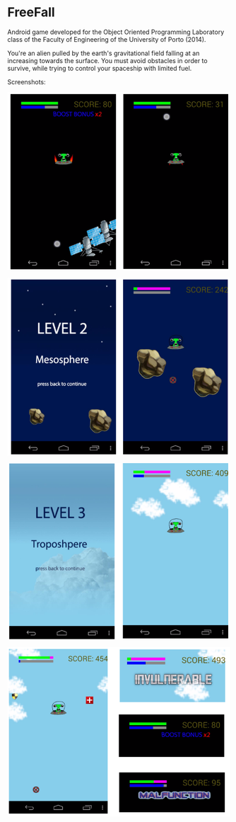 # FreeFall

Android game developed for the Object Oriented Programming Laboratory class of the Faculty of Engineering of the University of Porto (2014).

You're an alien pulled by the earth's gravitational field falling at an increasing towards the surface. You must avoid obstacles in order to survive, while trying to control your spaceship with limited fuel.

Screenshots:

![Alt text](/screenshots/lpoo1.png?raw=true "Level 1")

![Alt text](/screenshots/lpoo2.png?raw=true "Level 2")

![Alt text](/screenshots/lpoo3.png?raw=true "Level 3")

![Alt text](/screenshots/lpoo4.png?raw=true "Other functionalities")
